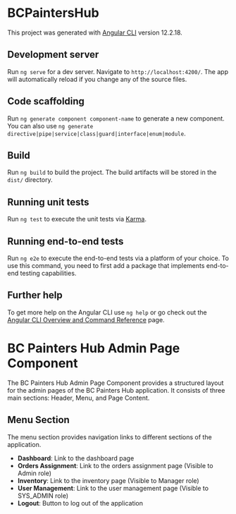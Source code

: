 # BCPaintersHub

This project was generated with [Angular CLI](https://github.com/angular/angular-cli) version 12.2.18.

## Development server

Run `ng serve` for a dev server. Navigate to `http://localhost:4200/`. The app will automatically reload if you change any of the source files.

## Code scaffolding

Run `ng generate component component-name` to generate a new component. You can also use `ng generate directive|pipe|service|class|guard|interface|enum|module`.

## Build

Run `ng build` to build the project. The build artifacts will be stored in the `dist/` directory.

## Running unit tests

Run `ng test` to execute the unit tests via [Karma](https://karma-runner.github.io).

## Running end-to-end tests

Run `ng e2e` to execute the end-to-end tests via a platform of your choice. To use this command, you need to first add a package that implements end-to-end testing capabilities.

## Further help

To get more help on the Angular CLI use `ng help` or go check out the [Angular CLI Overview and Command Reference](https://angular.io/cli) page.

# BC Painters Hub Admin Page Component

The BC Painters Hub Admin Page Component provides a structured layout for the admin pages of the BC Painters Hub application. It consists of three main sections: Header, Menu, and Page Content.

## Menu Section

The menu section provides navigation links to different sections of the application.

- **Dashboard**: Link to the dashboard page
- **Orders Assignment**: Link to the orders assignment page (Visible to Admin role)
- **Inventory**: Link to the inventory page (Visible to Manager role)
- **User Management**: Link to the user management page (Visible to SYS_ADMIN role)
- **Logout**: Button to log out of the application
